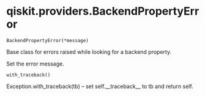 <span id="qiskit-providers-backendpropertyerror" />

# qiskit.providers.BackendPropertyError

<span id="undefined" />

`BackendPropertyError(*message)`

Base class for errors raised while looking for a backend property.

Set the error message.

<span id="undefined" />

`with_traceback()`

Exception.with\_traceback(tb) – set self.\_\_traceback\_\_ to tb and return self.
